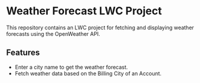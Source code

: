 # Weather Forecast LWC Project

This repository contains an LWC project for fetching and displaying weather forecasts using the OpenWeather API.

## Features
- Enter a city name to get the weather forecast.
- Fetch weather data based on the Billing City of an Account.
